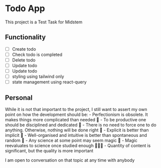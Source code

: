 # Todo App

This project is a Test Task for Midstem

## Functionality 

 - [ ] Create todo
 - [ ] Check todo is completed
 - [ ] Delete todo
 - [ ] Update todo
 - [ ] Update todo
 - [ ] styling using tailwind only
 - [ ] state management using react-query

## Personal 

While it is not that important to the project, I still want to assert my own point on how the development should be:
    - Perfectionism is obsolete. It makes things more complicated than needed 🙅
    - To be productive one should be disciplined and dedicated 💁
    - There is no need to force one to do anything. Otherwise, nothing will be done right 🤦
    - Explicit is better than implicit 💁
    - Well-organised and intuitive is better than spontaneous and random 💁
    - Any science at some point may seem magic 🔮
    - Magic reevaluates to science once studied enough 👨🏻‍🔬
    - Quantity of content is significant, but the quality is more important

I am open to conversation on that topic at any time with anybody